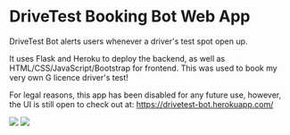 # DriveTest Booking Bot Web App
DriveTest Bot alerts users whenever a driver's test spot open up. 

It uses Flask and Heroku to deploy the backend, as well as HTML/CSS/JavaScript/Bootstrap for frontend. This was used to book my very own G licence driver's test! 

For legal reasons, this app has been disabled for any future use, however, the UI is still open to check out at: https://drivetest-bot.herokuapp.com/

<image src="https://github.com/SaadMukhtar/DriveTest-Bot-Web-App/blob/master/static/home.png">

<image src="https://github.com/SaadMukhtar/DriveTest-Bot-Web-App/blob/master/static/login.png">

